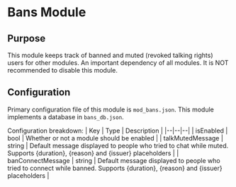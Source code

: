# Bans Module

## Purpose

This module keeps track of banned and muted (revoked talking rights) users for other modules. An important dependency of all modules. It is NOT recommended to disable this module.

## Configuration

Primary configuration file of this module is `mod_bans.json`. This module implements a database in `bans_db.json`.

Configuration breakdown:
| Key | Type | Description |
|--|--|--|
| isEnabled | bool | Whether or not a module should be enabled |
| talkMutedMessage | string | Default message displayed to people who tried to chat while muted. Supports {duration}, {reason} and {issuer} placeholders |
| banConnectMessage | string | Default message displayed to people who tried to connect while banned. Supports {duration}, {reason} and {issuer} placeholders |